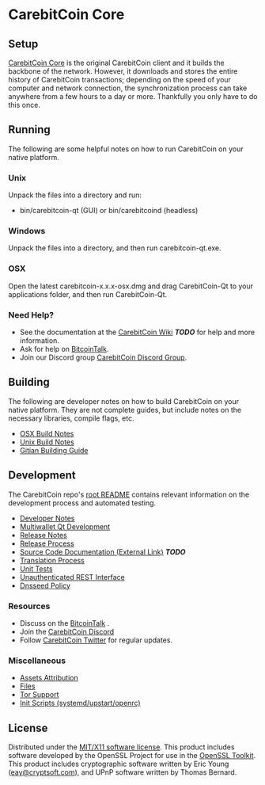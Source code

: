 CarebitCoin Core
=====================

Setup
---------------------
[CarebitCoin Core](https://carebit.org/) is the original CarebitCoin client and it builds the backbone of the network. However, it downloads and stores the entire history of CarebitCoin transactions; depending on the speed of your computer and network connection, the synchronization process can take anywhere from a few hours to a day or more. Thankfully you only have to do this once.

Running
---------------------
The following are some helpful notes on how to run CarebitCoin on your native platform.

### Unix

Unpack the files into a directory and run:

- bin/carebitcoin-qt (GUI) or bin/carebitcoind (headless)

### Windows

Unpack the files into a directory, and then run carebitcoin-qt.exe.

### OSX

Open the latest carebitcoin-x.x.x-osx.dmg and drag CarebitCoin-Qt to your applications folder, and then run CarebitCoin-Qt.

### Need Help?

* See the documentation at the [CarebitCoin Wiki](https://en.bitcoin.it/wiki/Main_Page) ***TODO***
for help and more information.
* Ask for help on [BitcoinTalk](https://bitcointalk.org/index.php).
* Join our Discord group [CarebitCoin Discord Group](https://discord.gg/BBBms9Z).

Building
---------------------
The following are developer notes on how to build CarebitCoin on your native platform. They are not complete guides, but include notes on the necessary libraries, compile flags, etc.

- [OSX Build Notes](build-osx.md)
- [Unix Build Notes](build-unix.md)
- [Gitian Building Guide](gitian-building.md)

Development
---------------------
The CarebitCoin repo's [root README](https://github.com/carebitcoin/carebitcoin/blob/master/README.md) contains relevant information on the development process and automated testing.

- [Developer Notes](developer-notes.md)
- [Multiwallet Qt Development](multiwallet-qt.md)
- [Release Notes](release-notes.md)
- [Release Process](release-process.md)
- [Source Code Documentation (External Link)](https://dev.visucore.com/bitcoin/doxygen/) ***TODO***
- [Translation Process](translation_process.md)
- [Unit Tests](unit-tests.md)
- [Unauthenticated REST Interface](REST-interface.md)
- [Dnsseed Policy](dnsseed-policy.md)

### Resources

* Discuss on the [BitcoinTalk](https://bitcointalk.org/index.php?topic=3156446.0) .
* Join the [CarebitCoin Discord](https://discord.gg/BBBms9Z)
* Follow [CarebitCoin Twitter](https://twitter.com/CarebitAdmin) for regular updates.

### Miscellaneous
- [Assets Attribution](assets-attribution.md)
- [Files](files.md)
- [Tor Support](tor.md)
- [Init Scripts (systemd/upstart/openrc)](init.md)

License
---------------------
Distributed under the [MIT/X11 software license](http://www.opensource.org/licenses/mit-license.php).
This product includes software developed by the OpenSSL Project for use in the [OpenSSL Toolkit](https://www.openssl.org/). This product includes
cryptographic software written by Eric Young ([eay@cryptsoft.com](mailto:eay@cryptsoft.com)), and UPnP software written by Thomas Bernard.
